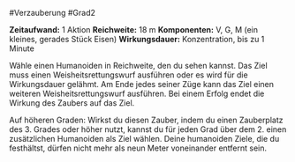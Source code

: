 #Verzauberung #Grad2

**Zeitaufwand:** 1 Aktion
**Reichweite:** 18 m
**Komponenten:** V, G, M (ein kleines, gerades Stück Eisen)
**Wirkungsdauer:** Konzentration, bis zu 1 Minute

Wähle einen Humanoiden in Reichweite, den du sehen kannst. Das Ziel muss einen Weisheitsrettungswurf ausführen oder es wird für die Wirkungsdauer gelähmt. Am Ende jedes seiner Züge kann das Ziel einen weiteren Weisheitsrettungswurf ausführen. Bei einem Erfolg endet die Wirkung des Zaubers auf das Ziel.

Auf höheren Graden: Wirkst du diesen Zauber, indem du einen Zauberplatz des 3. Grades oder höher nutzt, kannst du für jeden Grad über dem 2. einen zusätzlichen Humanoiden als Ziel wählen. Deine humanoiden Ziele, die du festhältst, dürfen nicht mehr als neun Meter voneinander entfernt sein.